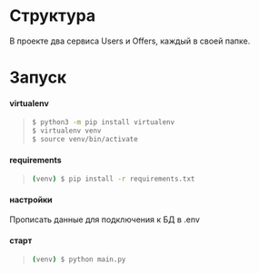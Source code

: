 # Структура
В проекте два сервиса Users и Offers, каждый в своей папке.

# Запуск

#### virtualenv
> ```bash
> $ python3 -m pip install virtualenv
> $ virtualenv venv
> $ source venv/bin/activate
> ```

#### requirements
>```bash
> (venv) $ pip install -r requirements.txt
>```

#### настройки

Прописать данные для подключения к БД в .env

#### старт
> ```bash
> (venv) $ python main.py
> ```

